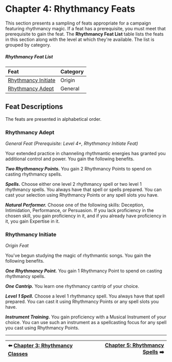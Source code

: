 # Chapter 4: Rhythmancy Feats

This section presents a sampling of feats appropriate for a campaign featuring rhythmancy magic. If a feat has a prerequisite, you must meet that prerequisite to gain the feat. The **Rhythmancy Feat List** table lists the feats in this section along with the level at which they're available. The list is grouped by category.

##### Rhythmancy Feat List

| Feat  | Category |
|:---------|:-----|
| [Rhythmancy Initiate](#rhythmancy-initiate) | Origin |
| [Rhythmancy Adept](#rhythmancy-adept) |  General  |

## Feat Descriptions

The feats are presented in alphabetical order.

### Rhythmancy Adept

_General Feat (Prerequisite: Level 4+, Rhythmancy Initiate Feat)_

Your extended practice in channeling rhythmantic energies has granted you additional control and power. You gain the following benefits.

_**Two Rhythmancy Points.**_ You gain 2 Rhythmancy Points to spend on casting rhythmancy spells.

_**Spells.**_ Choose either one level 2 rhythmancy spell or two level 1 rhythmancy spells. You always have that spell or spells prepared. You can cast your selection using Rhythmancy Points or any spell slots you have.

_**Natural Performer.**_ Choose one of the following skills: Deception, Intimidation, Performance, or Persuasion. If you lack proficiency in the chosen skill, you gain proficiency in it, and if you already have proficiency in it, you gain Expertise in it.

### Rhythmancy Initiate

_Origin Feat_

You've begun studying the magic of rhythmantic songs. You gain the following benefits.

_**One Rhythmancy Point.**_ You gain 1 Rhythmancy Point to spend on casting rhythmancy spells.

_**One Cantrip.**_ You learn one rhythmancy cantrip of your choice.

_**Level 1 Spell.**_ Choose a level 1 rhythmancy spell. You always have that spell prepared. You can cast it using Rhythmancy Points or any spell slots you have.

_**Instrument Training.**_ You gain proficiency with a Musical Instrument of your choice. You can use such an instrument as a spellcasting focus for any spell you cast using Rhythmancy Points.

---

| ⬅️ [Chapter 3: Rhythmancy Classes](ch-3-rhythmancy-classes.md) | [Chapter 5: Rhythmancy Spells](ch-5-rhythmancy-spells.md) ➡️ |
|:-|-:|

